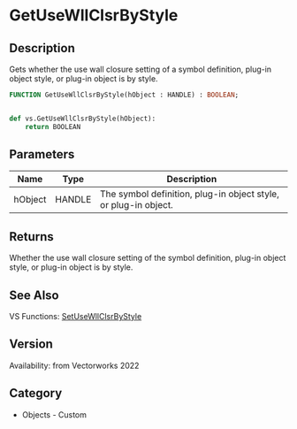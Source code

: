 # GetUseWllClsrByStyle

## Description
Gets whether the use wall closure setting of a symbol definition, plug-in object style, or plug-in object is by style.

```pascal
FUNCTION GetUseWllClsrByStyle(hObject : HANDLE) : BOOLEAN;
```

```python

def vs.GetUseWllClsrByStyle(hObject):
    return BOOLEAN
```

## Parameters
|Name|Type|Description|
|---|---|---|
|hObject|HANDLE|The symbol definition, plug-in object style, or plug-in object.|

## Returns
Whether the use wall closure setting of the symbol definition, plug-in object style, or plug-in object is by style.

## See Also
VS Functions:
[SetUseWllClsrByStyle](SetUseWllClsrByStyle.md)

## Version
Availability: from Vectorworks 2022
## Category
* Objects - Custom

